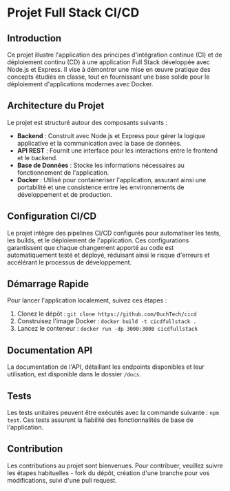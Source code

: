 # Projet Full Stack CI/CD

## Introduction

Ce projet illustre l'application des principes d'intégration continue (CI) et de déploiement continu (CD) à une application Full Stack développée avec Node.js et Express. Il vise à démontrer une mise en œuvre pratique des concepts étudiés en classe, tout en fournissant une base solide pour le déploiement d'applications modernes avec Docker.

## Architecture du Projet

Le projet est structuré autour des composants suivants :

- **Backend** : Construit avec Node.js et Express pour gérer la logique applicative et la communication avec la base de données.
- **API REST** : Fournit une interface pour les interactions entre le frontend et le backend.
- **Base de Données** : Stocke les informations nécessaires au fonctionnement de l'application.
- **Docker** : Utilisé pour containeriser l'application, assurant ainsi une portabilité et une consistence entre les environnements de développement et de production.

## Configuration CI/CD

Le projet intègre des pipelines CI/CD configurés pour automatiser les tests, les builds, et le déploiement de l'application. Ces configurations garantissent que chaque changement apporté au code est automatiquement testé et déployé, réduisant ainsi le risque d'erreurs et accélérant le processus de développement.

## Démarrage Rapide

Pour lancer l'application localement, suivez ces étapes :

1. Clonez le dépôt : `git clone https://github.com/OuchTech/cicd`
2. Construisez l'image Docker : `docker build -t cicdfullstack .`
3. Lancez le conteneur : `docker run -dp 3000:3000 cicdfullstack`

## Documentation API

La documentation de l'API, détaillant les endpoints disponibles et leur utilisation, est disponible dans le dossier `/docs`.

## Tests

Les tests unitaires peuvent être exécutés avec la commande suivante : `npm test`. Ces tests assurent la fiabilité des fonctionnalités de base de l'application.

## Contribution

Les contributions au projet sont bienvenues. Pour contribuer, veuillez suivre les étapes habituelles - fork du dépôt, création d'une branche pour vos modifications, suivi d'une pull request.

